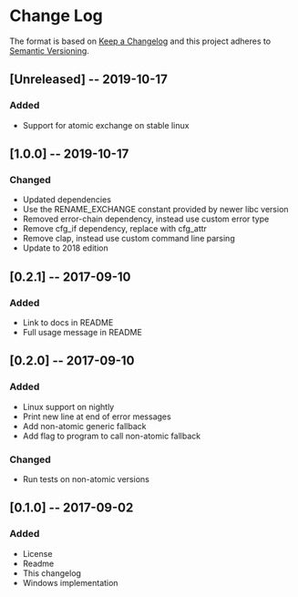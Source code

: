 # Change Log

The format is based on [Keep a Changelog](http://keepachangelog.com/)
and this project adheres to [Semantic Versioning](http://semver.org/).

## [Unreleased] -- 2019-10-17
### Added
- Support for atomic exchange on stable linux

## [1.0.0] -- 2019-10-17
### Changed
 - Updated dependencies
 - Use the RENAME_EXCHANGE constant provided by newer libc version
 - Removed error-chain dependency, instead use custom error type
 - Remove cfg_if dependency, replace with cfg_attr
 - Remove clap, instead use custom command line parsing
 - Update to 2018 edition

## [0.2.1] -- 2017-09-10
### Added
 - Link to docs in README
 - Full usage message in README

## [0.2.0] -- 2017-09-10
### Added
 - Linux support on nightly
 - Print new line at end of error messages
 - Add non-atomic generic fallback
 - Add flag to program to call non-atomic fallback 
### Changed
 - Run tests on non-atomic versions

## [0.1.0] -- 2017-09-02
### Added
 - License
 - Readme
 - This changelog
 - Windows implementation
